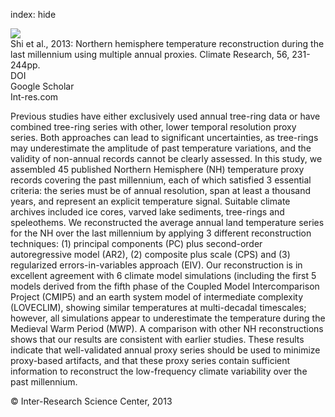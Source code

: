index: hide

<div class="Citation">
    <div class="Citation-thumb CitationThumb-linked"  data-href="https://doi.org/10.3354/cr01156">
      <img src="https://static.claimspace.cloud/climate-study-static/refs/thumbs/5/Shi_et_al_2013-thumb.png" />
    </div>

  <div class="Citation-body">
    <div class="Citation-text">Shi et al., 2013: Northern hemisphere temperature reconstruction during the last millennium using multiple annual proxies. <span class="Article-journal">Climate Research, </span><span class="Article-volume">56, </span>231-244pp.</div>
    <div class="Citation-links">
      <div class="CitationLink" data-href="https://doi.org/10.3354/cr01156">
        <div class="CitationLink-icon CitationLink-Doi"></div>
        <div class="CitationLink-text">DOI</div>
      </div>
      <div class="CitationLink" data-href="https://scholar.google.com/scholar?q=10.3354/cr01156">
        <div class="CitationLink-icon CitationLink-Scholar"></div>
        <div class="CitationLink-text">Google Scholar</div>
      </div>
      <div class="CitationLink" data-href="http://www.int-res.com/abstracts/cr/v56/n3/p231-244/">
        <div class="CitationLink-icon CitationLink-Publisher"></div>
        <div class="CitationLink-text">Int-res.com</div>
      </div>
    </div>
  </div>
</div>

Previous studies have either exclusively used annual tree-ring data or have combined tree-ring series with other, lower temporal resolution proxy series. Both approaches can lead to significant uncertainties, as tree-rings may underestimate the amplitude of past temperature variations, and the validity of non-annual records cannot be clearly assessed. In this study, we assembled 45 published Northern Hemisphere (NH) temperature proxy records covering the past millennium, each of which satisfied 3 essential criteria: the series must be of annual resolution, span at least a thousand years, and represent an explicit temperature signal. Suitable climate archives included ice cores, varved lake sediments, tree-rings and speleothems. We reconstructed the average annual land temperature series for the NH over the last millennium by applying 3 different reconstruction techniques: (1) principal components (PC) plus second-order autoregressive model (AR2), (2) composite plus scale (CPS) and (3) regularized errors-in-variables approach (EIV). Our reconstruction is in excellent agreement with 6 climate model simulations (including the first 5 models derived from the fifth phase of the Coupled Model Intercomparison Project (CMIP5) and an earth system model of intermediate complexity (LOVECLIM), showing similar temperatures at multi-decadal timescales; however, all simulations appear to underestimate the temperature during the Medieval Warm Period (MWP). A comparison with other NH reconstructions shows that our results are consistent with earlier studies. These results indicate that well-validated annual proxy series should be used to minimize proxy-based artifacts, and that these proxy series contain sufficient information to reconstruct the low-frequency climate variability over the past millennium.

<div class="Citation-copy">
&copy; Inter-Research Science Center, 2013
</div>